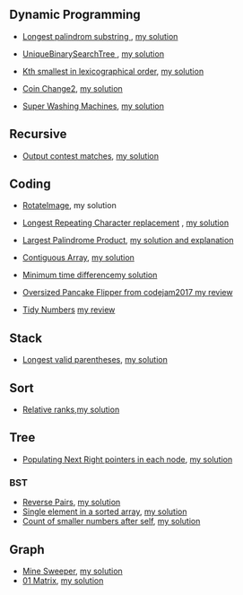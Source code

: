 

## Dynamic Programming

- [Longest palindrom substring ](https://leetcode.com/problems/longest-palindromic-substring/), [my solution](https://github.com/nberserk/codejam/blob/master/java/src/main/java/leetcode/LongestPalindromeSubstring_5.java)
- [UniqueBinarySearchTree ](https://leetcode.com/problems/unique-binary-search-trees/), [my solution](https://github.com/nberserk/codejam/blob/master/java/src/main/java/leetcode/UniqueBinarySearchTrees_96.java)
- [Kth smallest in lexicographical order](https://leetcode.com/problems/k-th-smallest-in-lexicographical-order/?tab=Description), [my solution](https://github.com/nberserk/codejam/blob/master/java/src/main/java/leetcode/KthSmallestInLexicographicalOrder_440.java)
- [Coin Change2](https://leetcode.com/problems/coin-change-2/), [my solution](https://github.com/nberserk/codejam/blob/master/java/src/main/java/leetcode/CoinChange2_518.java)

- [Super Washing Machines](https://leetcode.com/problems/super-washing-machines/), [my solution](https://github.com/nberserk/codejam/blob/master/java/src/main/java/leetcode/SuperWashingMachines_517.java)

## Recursive

- [Output contest matches](https://leetcode.com/contest/leetcode-weekly-contest-24/problems/output-contest-matches/), [my solution](https://github.com/nberserk/codejam/blob/master/java/src/main/java/leetcode/OutputContestMachines_544.java)


## Coding

- [RotateImage](https://leetcode.com/problems/rotate-image/), my solution
- [Longest Repeating Character replacement](https://leetcode.com/problems/longest-repeating-character-replacement/) , [my solution](https://github.com/nberserk/codejam/blob/master/java/src/main/java/leetcode/LongestRepeatingCharacterReplacement_424.java)
- [Largest Palindrome Product](https://leetcode.com/problems/largest-palindrome-product/), [my solution and explanation](https://github.com/nberserk/codejam/blob/master/java/src/main/java/leetcode/LargestPalindromProduct_479.java)
- [Contiguous Array](https://leetcode.com/problems/contiguous-array/), [my solution](https://github.com/nberserk/codejam/blob/master/java/src/main/java/leetcode/ContiguousArray_525.java)
- [Minimum time difference](https://leetcode.com/problems/minimum-time-difference/)[my solution](https://github.com/nberserk/codejam/blob/master/java/src/main/java/leetcode/MinimumTimeDifference_539.java)

- [Oversized Pancake Flipper from codejam2017 ](https://code.google.com/codejam/contest/3264486/dashboard#s=p0) [my review](https://github.com/nberserk/codejam/blob/master/java/src/main/java/codejam2017/PancakeFlipper.java)
- [Tidy Numbers](https://code.google.com/codejam/contest/3264486/dashboard#s=p1) [ my review](https://github.com/nberserk/codejam/blob/master/java/src/main/java/codejam2017/TidyNumbers.java)

## Stack

- [Longest valid parentheses](https://leetcode.com/problems/longest-valid-parentheses/?tab=Description), [my solution](https://github.com/nberserk/codejam/blob/master/java/src/main/java/leetcode/LongestValidParenthese_32.java)

## Sort

- [Relative ranks](https://leetcode.com/problems/relative-ranks/),[my solution](https://github.com/nberserk/codejam/blob/master/java/src/main/java/leetcode/RelativeRanks_506.java)

## Tree

- [Populating Next Right pointers in each node](https://leetcode.com/problems/populating-next-right-pointers-in-each-node), [my solution](https://github.com/nberserk/codejam/blob/master/java/src/main/java/leetcode/PopulatingNextRightPointers_116.java)

### BST

- [Reverse Pairs](https://leetcode.com/contest/leetcode-weekly-contest-19/problems/reverse-pairs/), [my solution](https://github.com/nberserk/codejam/blob/master/java/src/main/java/leetcode/ReversePairs_493.java)
- [Single element in a sorted array](https://leetcode.com/problems/single-element-in-a-sorted-array/), [my solution](https://github.com/nberserk/codejam/blob/master/java/src/main/java/leetcode/SingleElementInSortedArray_540.java)
- [Count of smaller numbers after self](https://leetcode.com/problems/count-of-smaller-numbers-after-self/), [my solution]()

## Graph

- [Mine Sweeper](https://leetcode.com/problems/minesweeper/), [my solution](https://github.com/nberserk/codejam/blob/master/java/src/main/java/leetcode/MineSweeper_529.java)
- [01 Matrix](https://leetcode.com/problems/01-matrix/), [my solution](https://github.com/nberserk/codejam/blob/master/java/src/main/java/leetcode/Matrix01_542.java)

